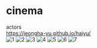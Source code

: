 # cinema
 actors
<br>
https://jeongha-yu.github.io/haiyu/
<br>
![1](https://user-images.githubusercontent.com/121331695/210173254-29458dd5-4233-4eef-ab20-325420ea28e4.PNG)
![2](https://user-images.githubusercontent.com/121331695/210173259-05d96200-7214-4f6b-90bf-3a3cdbcc77b0.PNG)
![3](https://user-images.githubusercontent.com/121331695/210173260-c320a912-2747-44db-bbb8-eca00f3b0aee.PNG)
![4](https://user-images.githubusercontent.com/121331695/210173262-f39e52c9-9614-4c68-9cd6-6e25c400672c.PNG)
![5](https://user-images.githubusercontent.com/121331695/210173265-e05ac7dd-4f79-4e1d-9374-0a6532321309.PNG)
![6](https://user-images.githubusercontent.com/121331695/210173268-755d7e04-55d0-4b74-ae6f-5d128b768671.PNG)
![7](https://user-images.githubusercontent.com/121331695/210173269-96e21008-d4b7-47c4-ba14-c92cbde9c30f.PNG)

